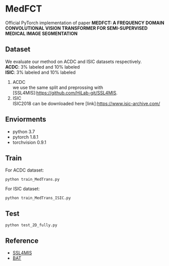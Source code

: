 # MedFCT
Official PyTorch implementation of paper **MEDFCT: A FREQUENCY DOMAIN CONVOLUTIONAL VISION TRANSFORMER FOR SEMI-SUPERVISED MEDICAL IMAGE SEGMENTATION**  

## Dataset    
We evaluate our method on ACDC and ISIC datasets respectively.  
**ACDC**: 3% labeled and 10% labeled  
**ISIC**: 3% labeled and 10% labeled  

1. ACDC  
we use the same split and preprossing with [SSL4MIS]:https://github.com/HiLab-git/SSL4MIS. 
2. ISIC  
ISIC2018 can be downloaded here [link]:https://www.isic-archive.com/

## Enviorments
- python 3.7
- pytorch 1.8.1
- torchvision 0.9.1  

## Train  
For ACDC dataset:
```
python train_MedTrans.py
```
For ISIC dataset:
```
python train_MedTrans_ISIC.py
```
## Test
```
python test_2D_fully.py
```
## Reference
- [SSL4MIS](https://github.com/HiLab-git/SSL4MIS)
- [BAT](https://github.com/jcwang123/BA-Transformer)
